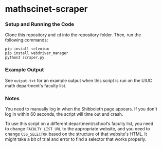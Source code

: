 # mathscinet-scraper

### Setup and Running the Code
Clone this repository and `cd` into the repository folder. Then, run the following commands:
```
pip install selenium
pip install webdriver_manager
python3 scraper.py
```

### Example Output
See `output.txt` for an example output when this script is run on the UIUC math department's faculty list.

### Notes
You need to manually log in when the Shibboleth page appears. If you don't log in within 60 seconds, the script will time out and crash.

To use this script on a different department/school's faculty list, you need to change `FACULTY_LIST_URL` to the appropriate website, and you need to change `CSS_SELECTOR` based on the structure of that website's HTML. It might take a bit of trial and error to find a selector that works properly.

